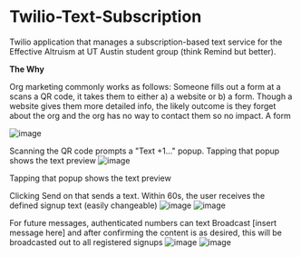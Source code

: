 # Twilio-Text-Subscription
Twilio application that manages a subscription-based text service for the Effective Altruism at UT Austin student group (think Remind but better).

**The Why**

Org marketing commonly works as follows: Someone fills out a form at a scans a QR code, it takes them to either a) a website or b) a form. Though a website gives them more detailed info, the likely outcome is they forget about the org and the org has no way to contact them so no impact. A form 

![image](https://github.com/AlexDial624/Twilio-Text-Subscription/assets/29134239/81396f8d-c1ce-4427-92a9-7a9514ca903b)

Scanning the QR code prompts a "Text +1..." popup. Tapping that popup shows the text preview
![image](https://github.com/AlexDial624/Twilio-Text-Subscription/assets/29134239/a39e0df8-4a2b-41d7-9864-4f7109d25cbb)


Tapping that popup shows the text preview

Clicking Send on that sends a text. Within 60s, the user receives the defined signup text (easily changeable)
![image](https://github.com/AlexDial624/Twilio-Text-Subscription/assets/29134239/4f9e040d-2d52-4dab-882c-77bbca08455b)
![image](https://github.com/AlexDial624/Twilio-Text-Subscription/assets/29134239/0668914a-55b8-4bba-9700-89e6304880e2)

For future messages, authenticated numbers can text Broadcast [insert message here] and after confirming the content is as desired, this will be broadcasted out to all registered signups
![image](https://github.com/AlexDial624/Twilio-Text-Subscription/assets/29134239/12b6bf3c-7245-46d1-b564-9790a89160e1)
![image](https://github.com/AlexDial624/Twilio-Text-Subscription/assets/29134239/21dc2677-fb20-4df1-ab4a-58db6ba0c8b2)

